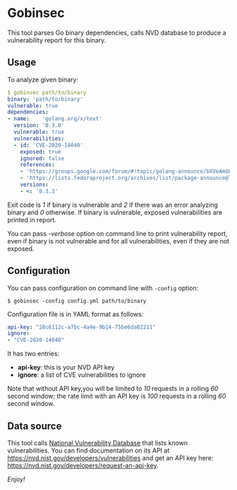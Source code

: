 # Gobinsec

This tool parses Go binary dependencies, calls NVD database to produce a vulnerability report for this binary.

## Usage

To analyze given binary:

```yaml
$ gobinsec path/to/binary
binary: 'path/to/binary'
vulnerable: true
dependencies:
- name:    'golang.org/x/text'
  version: '0.3.0'
  vulnerable: true
  vulnerabilities:
  - id: 'CVE-2020-14040'
    exposed: true
    ignored: false
    references:
    - 'https://groups.google.com/forum/#!topic/golang-announce/bXVeAmGOqz0'
    - 'https://lists.fedoraproject.org/archives/list/package-announce@lists.fedoraproject.org/message/TACQFZDPA7AUR6TRZBCX2RGRFSDYLI7O/'
    versions:
    - <: '0.3.3'
```

Exit code is *1* if binary is vulnerable and *2* if there was an error analyzing binary and *0* otherwise. If binary is vulnerable, exposed vulnerabilities are printed in report.

You can pass *-verbose* option on command line to print vulnerability report, even if binary is not vulnerable and for all vulnerabilities, even if they are not exposed.

## Configuration

You can pass configuration on command line with `-config` option:

```
$ gobinsec -config config.yml path/to/binary
```

Configuration file is in YAML format as follows:

```yaml
api-key: "28c6112c-a7bc-4a4e-9b14-75be6da02211"
ignore:
- "CVE-2020-14040"
```

It has two entries:

- **api-key**: this is your NVD API key
- **ignore**: a list of CVE vulnerabilities to ignore

Note that without API key,you will be limited to *10* requests in a rolling *60* second window; the rate limit with an API key is *100* requests in a rolling *60* second window.

## Data source

This tool calls [National Vulnerability Database](https://nvd.nist.gov/) that lists known vulnerabilities. You can find documentation on its API at <https://nvd.nist.gov/developers/vulnerabilities> and get an API key here: <https://nvd.nist.gov/developers/request-an-api-key>.

*Enjoy!*
